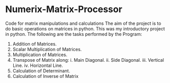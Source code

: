 # Numerix-Matrix-Processor
Code for matrix manipulations and calculations The aim of the project is to do basic operations on matrices in python. This was my introductory project in python. The following are the tasks performed by the Program:

1) Addition of Matrices.
2) Scalar Multiplication of Matrices.
3) Multiplication of Matrices.
4) Transpose of Matrix along: i. Main Diagonal. ii. Side Diagonal. iii. Vertical Line. iv. Horizontal Line.
5) Calculation of Determinant.
6) Calculation of Inverse of Matrix
